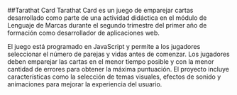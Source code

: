 ##Tarathat Card
Tarathat Card es un juego de emparejar cartas desarrollado como parte de una actividad didáctica en el módulo de Lenguaje de Marcas durante el segundo trimestre del primer año de formación como desarrollador de aplicaciones web.

El juego está programado en JavaScript y permite a los jugadores seleccionar el número de parejas y vidas antes de comenzar. Los jugadores deben emparejar las cartas en el menor tiempo posible y con la menor cantidad de errores para obtener la máxima puntuación. El proyecto incluye características como la selección de temas visuales, efectos de sonido y animaciones para mejorar la experiencia del usuario.
